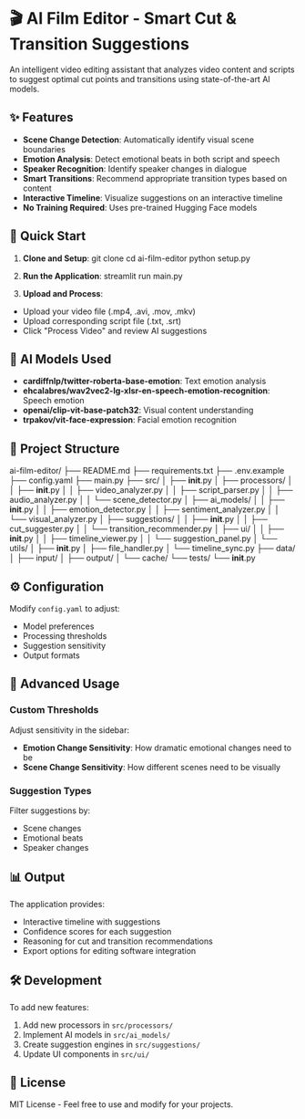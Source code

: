 # 🎬 AI Film Editor - Smart Cut & Transition Suggestions

An intelligent video editing assistant that analyzes video content and scripts to suggest optimal cut points and transitions using state-of-the-art AI models.

## ✨ Features

- **Scene Change Detection**: Automatically identify visual scene boundaries
- **Emotion Analysis**: Detect emotional beats in both script and speech
- **Speaker Recognition**: Identify speaker changes in dialogue
- **Smart Transitions**: Recommend appropriate transition types based on content
- **Interactive Timeline**: Visualize suggestions on an interactive timeline
- **No Training Required**: Uses pre-trained Hugging Face models

## 🚀 Quick Start

1. **Clone and Setup**:
git clone <your-repo-url>
cd ai-film-editor
python setup.py


2. **Run the Application**:
streamlit run main.py

3. **Upload and Process**:
- Upload your video file (.mp4, .avi, .mov, .mkv)
- Upload corresponding script file (.txt, .srt)
- Click "Process Video" and review AI suggestions

## 🤖 AI Models Used

- **cardiffnlp/twitter-roberta-base-emotion**: Text emotion analysis
- **ehcalabres/wav2vec2-lg-xlsr-en-speech-emotion-recognition**: Speech emotion
- **openai/clip-vit-base-patch32**: Visual content understanding
- **trpakov/vit-face-expression**: Facial emotion recognition

## 📁 Project Structure

ai-film-editor/
├── README.md
├── requirements.txt
├── .env.example
├── config.yaml
├── main.py
├── src/
│   ├── __init__.py
│   ├── processors/
│   │   ├── __init__.py
│   │   ├── video_analyzer.py
│   │   ├── script_parser.py
│   │   ├── audio_analyzer.py
│   │   └── scene_detector.py
│   ├── ai_models/
│   │   ├── __init__.py
│   │   ├── emotion_detector.py
│   │   ├── sentiment_analyzer.py
│   │   └── visual_analyzer.py
│   ├── suggestions/
│   │   ├── __init__.py
│   │   ├── cut_suggester.py
│   │   └── transition_recommender.py
│   ├── ui/
│   │   ├── __init__.py
│   │   ├── timeline_viewer.py
│   │   └── suggestion_panel.py
│   └── utils/
│       ├── __init__.py
│       ├── file_handler.py
│       └── timeline_sync.py
├── data/
│   ├── input/
│   ├── output/
│   └── cache/
└── tests/
    └── __init__.py


## ⚙️ Configuration

Modify `config.yaml` to adjust:
- Model preferences
- Processing thresholds
- Suggestion sensitivity
- Output formats

## 🔧 Advanced Usage

### Custom Thresholds
Adjust sensitivity in the sidebar:
- **Emotion Change Sensitivity**: How dramatic emotional changes need to be
- **Scene Change Sensitivity**: How different scenes need to be visually

### Suggestion Types
Filter suggestions by:
- Scene changes
- Emotional beats
- Speaker changes

## 📊 Output

The application provides:
- Interactive timeline with suggestions
- Confidence scores for each suggestion
- Reasoning for cut and transition recommendations
- Export options for editing software integration

## 🛠️ Development

To add new features:
1. Add new processors in `src/processors/`
2. Implement AI models in `src/ai_models/`
3. Create suggestion engines in `src/suggestions/`
4. Update UI components in `src/ui/`

## 📝 License

MIT License - Feel free to use and modify for your projects.
